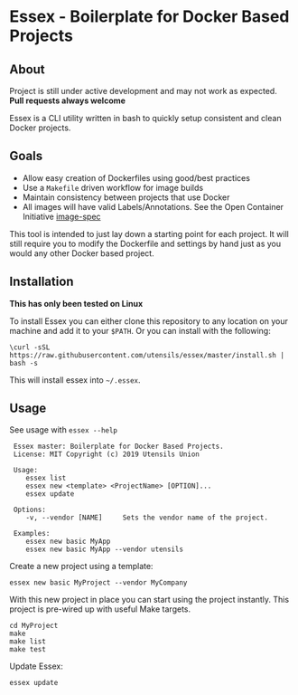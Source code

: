 # Essex - Boilerplate for Docker Based Projects

## About

Project is still under active development and may not work as expected.  
**Pull requests always welcome**

Essex is a CLI utility written in bash to quickly setup consistent and clean Docker projects.

## Goals

 * Allow easy creation of Dockerfiles using good/best practices
 * Use a `Makefile` driven workflow for image builds
 * Maintain consistency between projects that use Docker
 * All images will have valid Labels/Annotations. See the Open Container Initiative [image-spec](https://github.com/opencontainers/image-spec/blob/master/annotations.md)  


This tool is intended to just lay down a starting point for each project. 
It will still require you to modify the Dockerfile and settings by hand just as you would any other Docker based project.

## Installation

**This has only been tested on Linux**

To install Essex you can either clone this repository to any location on your machine and add it to your `$PATH`.
Or you can install with the following:  
```shell
\curl -sSL  https://raw.githubusercontent.com/utensils/essex/master/install.sh | bash -s
```

This will install essex into `~/.essex`.

## Usage

See usage with `essex --help`
```shell
 Essex master: Boilerplate for Docker Based Projects.
 License: MIT Copyright (c) 2019 Utensils Union

 Usage:
 	essex list
 	essex new <template> <ProjectName> [OPTION]...
 	essex update

 Options:
 	-v, --vendor [NAME]		Sets the vendor name of the project.

 Examples:
  	essex new basic MyApp
 	essex new basic MyApp --vendor utensils

```

Create a new project using a template:
```shell
essex new basic MyProject --vendor MyCompany
```  

With this new project in place you can start using the project instantly.
This project is pre-wired up with useful Make targets.
```shell
cd MyProject
make
make list
make test
```

Update Essex:
```shell
essex update
```

